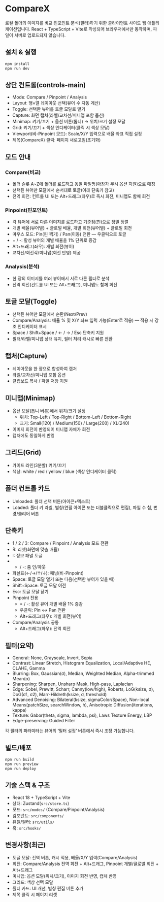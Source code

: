 # CompareX

로컬 폴더의 이미지를 비교·핀포인트·분석(필터)하기 위한 클라이언트 사이드 웹 애플리케이션입니다. React + TypeScript + Vite로 작성되어 브라우저에서만 동작하며, 파일이 서버로 업로드되지 않습니다.

## 설치 & 실행

```bash
npm install
npm run dev
```

## 상단 컨트롤(controls-main)

- Mode: Compare / Pinpoint / Analysis
- Layout: 행×열 레이아웃 선택(뷰어 수 자동 계산)
- Toggle: 선택한 뷰어를 토글 모달로 열기
- Capture: 화면 캡처(라벨/교차선/미니맵 포함 옵션)
- Minimap: 켜기/끄기 + 옵션 버튼(톱니) → 위치/크기 설정 모달
- Grid: 켜기/끄기 + 색상 인디케이터(클릭 시 색상 모달)
- Viewport(비-Pinpoint 모드): Scale/X/Y 입력으로 배율·좌표 직접 설정
- 제목(CompareX) 클릭: 페이지 새로고침(초기화)

## 모드 안내

### Compare(비교)
- 폴더 슬롯 A~Z에 폴더를 로드하고 동일 파일명(확장자 무시 옵션 지원)으로 매칭
- 선택된 뷰어만 모달에서 순서대로 토글(아래 단축키 참고)
- 전역 회전: 컨트롤 UI 또는 Alt+드래그(좌우)로 즉시 회전, 미니맵도 함께 회전

### Pinpoint(핀포인트)
- 각 뷰어에 서로 다른 이미지를 로드하고 기준점(핀)으로 정밀 정렬
- 개별 배율(뷰어별) + 글로벌 배율, 개별 회전(뷰어별) + 글로벌 회전
- 마우스 모드: Pin(핀 찍기) / Pan(이동) 전환 — 우클릭으로 토글
- = / -: 활성 뷰어의 개별 배율을 1% 단위로 증감
- Alt+드래그(좌우): 개별 회전(뷰어)
- 교차선/회전각/미니맵(회전 반영) 제공

### Analysis(분석)
- 한 장의 이미지를 여러 뷰어에서 서로 다른 필터로 분석
- 전역 회전(컨트롤 UI 또는 Alt+드래그), 미니맵도 함께 회전

## 토글 모달(Toggle)

- 선택된 뷰어만 모달에서 순환(Next/Prev)
- Compare/Analysis: 배율 % 및 X/Y 좌표 입력 가능(Enter로 적용) — 적용 시 강조 인디케이터 표시
- Space / Shift+Space / ← / → / Esc 단축키 지원
- 필터/라벨/미니맵 상태 유지, 필터 처리 캐시로 빠른 전환

## 캡처(Capture)

- 레이아웃을 한 장으로 합성하여 캡처
- 라벨/교차선/미니맵 포함 옵션
- 클립보드 복사 / 파일 저장 지원

## 미니맵(Minimap)

- 옵션 모달(톱니 버튼)에서 위치/크기 설정
  - 위치: Top-Left / Top-Right / Bottom-Left / Bottom-Right
  - 크기: Small(120) / Medium(150) / Large(200) / XL(240)
- 이미지 회전이 반영되어 미니맵 자체가 회전
- 캡처에도 동일하게 반영

## 그리드(Grid)

- 가이드 라인(3분할) 켜기/끄기
- 색상: white / red / yellow / blue (색상 인디케이터 클릭)

## 폴더 컨트롤 카드

- Unloaded: 폴더 선택 버튼(아이콘+텍스트)
- Loaded: 폴더 키 라벨, 별칭(연필 아이콘 또는 더블클릭으로 편집), 파일 수 칩, 변경/클리어 버튼

## 단축키

- 1 / 2 / 3: Compare / Pinpoint / Analysis 모드 전환
- R: 리셋(화면에 맞춤 배율)
- I: 정보 패널 토글
- + / -: 줌 인/아웃
- 화살표(←/→/↑/↓): 패닝(비-Pinpoint)
- Space: 토글 모달 열기 또는 다음(선택한 뷰어가 있을 때)
- Shift+Space: 토글 모달 이전
- Esc: 토글 모달 닫기
- Pinpoint 전용
  - = / -: 활성 뷰어 개별 배율 1% 증감
  - 우클릭: Pin ↔ Pan 전환
  - Alt+드래그(좌우): 개별 회전(뷰어)
- Compare/Analysis 공통
  - Alt+드래그(좌우): 전역 회전

## 필터(요약)

- General: None, Grayscale, Invert, Sepia
- Contrast: Linear Stretch, Histogram Equalization, Local/Adaptive HE, CLAHE, Gamma
- Blurring: Box, Gaussian(σ), Median, Weighted Median, Alpha-trimmed Mean(α)
- Sharpening: Sharpen, Unsharp Mask, High-pass, Laplacian
- Edge: Sobel, Prewitt, Scharr, Canny(low/high), Roberts, LoG(ksize, σ), DoG(σ1, σ2), Marr-Hildreth(ksize, σ, threshold)
- Advanced Denoising: Bilateral(ksize, sigmaColor/Space), Non-local Means(patchSize, searchWindow, h), Anisotropic Diffusion(iterations, kappa)
- Texture: Gabor(theta, sigma, lambda, psi), Laws Texture Energy, LBP
- Edge-preserving: Guided Filter

각 필터의 파라미터는 뷰어의 ‘필터 설정’ 버튼에서 즉시 조정 가능합니다.

## 빌드/배포

```bash
npm run build
npm run preview
npm run deploy
```

## 기술 스택 & 구조

- React 18 + TypeScript + Vite
- 상태: Zustand(`src/store.ts`)
- 모드: `src/modes/` (Compare/Pinpoint/Analysis)
- 컴포넌트: `src/components/`
- 유틸/필터: `src/utils/`
- 훅: `src/hooks/`

## 변경사항(최근)

- 토글 모달: 전역 버튼, 캐시 적용, 배율/X/Y 입력(Compare/Analysis)
- 회전: Compare/Analysis 전역 회전 + Alt+드래그, Pinpoint 개별/글로벌 회전 + Alt+드래그
- 미니맵: 옵션 모달(위치/크기), 이미지 회전 반영, 캡처 반영
- 그리드: 색상 선택 모달
- 폴더 카드: UI 개선, 별칭 편집 버튼 추가
- 제목 클릭 시 페이지 리셋
